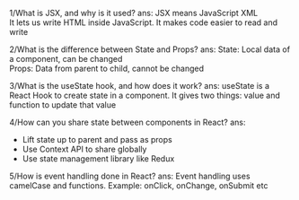 
1/What is JSX, and why is it used?
ans:
JSX means JavaScript XML  
It lets us write HTML inside JavaScript. 
It makes code easier to read and write



2/What is the difference between State and Props?
ans:
State: Local data of a component, can be changed  
Props: Data from parent to child, cannot be changed



3/What is the useState hook, and how does it work?
ans:
useState is a React Hook to create state in a component. 
It gives two things: value and function to update that value



4/How can you share state between components in React?
ans:
- Lift state up to parent and pass as props  
- Use Context API to share globally  
- Use state management library like Redux



5/How is event handling done in React?
ans:
Event handling uses camelCase and functions. 
Example: onClick, onChange, onSubmit etc
